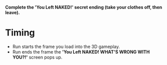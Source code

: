 **Complete the 'You Left NAKED!' secret ending (take your clothes off, then leave).**

# Timing

- Run starts the frame you load into the 3D gameplay.
- Run ends the frame the **'You Left NAKED! WHAT'S WRONG WITH YOU?!'** screen pops up.